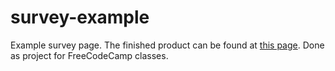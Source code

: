 # survey-example
Example survey page. The finished product can be found at <a href="http://projects.davidtheriault.ca/survey-form-example.html">this page</a>. Done as project for FreeCodeCamp classes.
